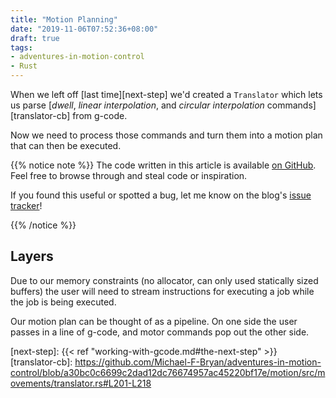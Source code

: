 ```yaml
---
title: "Motion Planning"
date: "2019-11-06T07:52:36+08:00"
draft: true
tags:
- adventures-in-motion-control
- Rust
---
```


When we left off [last time][next-step] we'd created a `Translator` which
lets us parse [*dwell*, *linear interpolation*, and *circular interpolation*
commands][translator-cb] from g-code.

Now we need to process those commands and turn them into a motion plan that can
then be executed.

{{% notice note %}}
The code written in this article is available [on GitHub][repo]. Feel free to
browse through and steal code or inspiration.

If you found this useful or spotted a bug, let me know on the blog's
[issue tracker][issue]!

[repo]: https://github.com/Michael-F-Bryan/adventures-in-motion-control
[issue]: https://github.com/Michael-F-Bryan/adventures.michaelfbryan.com
{{% /notice %}}

## Layers

Due to our memory constraints (no allocator, can only used statically sized
buffers) the user will need to stream instructions for executing a job while the
job is being executed.

Our motion plan can be thought of as a pipeline. On one side the user passes
in a line of g-code, and motor commands pop out the other side.

[next-step]: {{< ref "working-with-gcode.md#the-next-step" >}}
[translator-cb]: https://github.com/Michael-F-Bryan/adventures-in-motion-control/blob/a30bc0c6699c2dad12dc76674957ac45220bf17e/motion/src/movements/translator.rs#L201-L218
